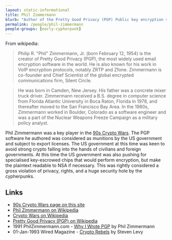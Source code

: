 ```yaml
---
layout: static-informational
title: Phil Zimmermann
blurb: "Author of the Pretty Good Privacy (PGP) Public key encryption software"
permalink: /people/phil-zimmermann
people-groups: [early-cypherpunk]
---
```


From wikipedia:

> Philip R. "Phil" Zimmermann, Jr. (born February 12, 1954) is the creator of Pretty Good Privacy (PGP), the most widely used email encryption software in the world. He is also known for his work in VoIP encryption protocols, notably ZRTP and Zfone. Zimmermann is co-founder and Chief Scientist of the global encrypted communications firm, Silent Circle.

> He was born in Camden, New Jersey. His father was a concrete mixer truck driver. Zimmermann received a B.S. degree in computer science from Florida Atlantic University in Boca Raton, Florida in 1978, and thereafter moved to the San Francisco Bay Area. In the 1980s, Zimmermann worked in Boulder, Colorado as a software engineer and was a part of the Nuclear Weapons Freeze Campaign as a military policy analyst.

Phil Zimmermann was a key player in the [90s Crypto Wars](/events/90s-crypto-wars). The PGP software he authored was considered as munitions by the US government and subject to export licenses. The US government at this time was keen to avoid strong crypto falling into the hands of civilians and foreign governments. At this time the US government was also pushing for specialised key-escrowed chips that would perform encryption, but make the plaintext readable to NSA if necessary. This was rightly considered a gross violation of privacy, rights, and a huge security hole by the cypherpunks.

## Links

* [90s Crypto Wars page on this site](/events/90s-crypto-wars)
* [Phil Zimmermann on Wikipedia](https://en.wikipedia.org/wiki/Phil_Zimmermann)
* [Crypto Wars on Wikipedia](https://en.wikipedia.org/wiki/Crypto_Wars)
* [Pretty Good Privacy (PGP) on Wikipedia](https://en.wikipedia.org/wiki/Pretty_Good_Privacy)
* 1991 PhilZimmermann.com - [Why I Wrote PGP](https://www.philZimmermann.com/EN/essays/WhyIWrotePGP.html) by Phil Zimmermann
* 01-Jan-1993 Wired Magazine - [Crypto Rebels](https://www.wired.com/1993/02/crypto-rebels/) by Steven Levy
